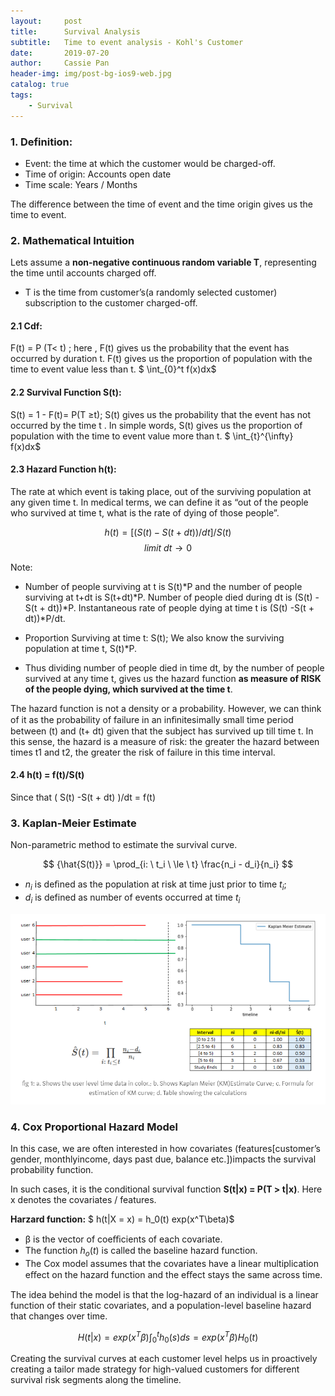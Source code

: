 ```yaml
---
layout:     post
title:      Survival Analysis
subtitle:   Time to event analysis - Kohl's Customer
date:       2019-07-20
author:     Cassie Pan
header-img: img/post-bg-ios9-web.jpg
catalog: true
tags:
    - Survival 
---
```



### 1. Definition: 
- Event: the time at which the customer would be charged-off.
- Time of origin: Accounts open date
- Time scale: Years / Months

The difference between the time of event and the time origin gives us the time to event.

### 2. Mathematical Intuition

Lets assume a **non-negative continuous random variable T**, representing the time until accounts charged off.

- T is the time from customer’s(a randomly selected customer) subscription to the customer charged-off.

#### 2.1   **Cdf:**
 F(t) = P (T< t) ; here , F(t) gives us the probability that the event has occurred by duration t. F(t) gives us the proportion of population with the time to event value less than t.      $ \int_{0}^t f(x)dx$

#### 2.2  **Survival Function S(t):** 
S(t) = 1 - F(t)= P(T ≥t); S(t) gives us the probability that the event has not occurred by the time t . In simple words, S(t) gives us the proportion of population with the time to event value more than t.  $ \int_{t}^{\infty} f(x)dx$

#### 2.3  **Hazard Function h(t):**

The rate at which event is taking place, out of the surviving population at any given time t. In medical terms, we can define it as “out of the people who survived at time t, what is the rate of dying of those people”.

$$ h(t) = [( S(t) -S(t + dt) )/dt] / S(t) $$
$$ limit \ dt → 0 $$

Note: 
- Number of people surviving at t is S(t)*P and the number of people surviving at t+dt is S(t+dt)*P. Number of people died during dt is (S(t) -S(t + dt))*P. Instantaneous rate of people dying at time t is (S(t) -S(t + dt))*P/dt.

- Proportion Surviving at time t: S(t); We also know the surviving population at time t, S(t)*P.

- Thus dividing number of people died in time dt, by the number of people survived at any time t, gives us the hazard function **as measure of RISK of the people dying, which survived at the time t**.


The hazard function is not a density or a probability. However, we can think of it as the probability of failure in an inﬁnitesimally small time period between (t) and (t+ dt) given that the subject has survived up till time t. In this sense, the hazard is a measure of risk: the greater the hazard between times t1 and t2, the greater the risk of failure in this time interval.


#### 2.4  **h(t) = f(t)/S(t)** 
Since that ( S(t) -S(t + dt) )/dt = f(t)


### 3. Kaplan-Meier Estimate

Non-parametric method to estimate the survival curve.

$$ {\hat{S(t)}} = \prod_{i: \ t_i \ \le \ t} \frac{n_i - d_i}{n_i} $$

- $n_i$ is deﬁned as the population at risk at time just prior to time $t_i$; 
- $d_i$ is defined as number of events occurred at time $t_i$

![image](https://github.com/manpanmanpan/manpanmanpan.github.io/blob/master/img/Capture.PNG?raw=true)


### 4. Cox Proportional Hazard Model

In this case, we are often interested in how covariates (features[customer’s gender, monthlyincome, days past due, balance etc.])impacts the survival probability function.

In such cases, it is the conditional survival function **S(t|x) = P(T > t|x)**. Here x denotes the covariates / features. 

**Harzard function:** $ h(t|X = x) = h_0(t) exp(x^T\beta)$

- β is the vector of coeﬃcients of each covariate. 
- The function $h_o(t)$ is called the baseline hazard function.
- The Cox model assumes that the covariates have a linear multiplication eﬀect on the hazard function and the eﬀect stays the same across time.

The idea behind the model is that the log-hazard of an individual is a linear function of their static covariates, and a population-level baseline hazard that changes over time. 

$$  H(t|x) = exp(x^T\beta)\int_{0}^t h_0(s)ds = exp(x^T\beta) H_0(t) $$


Creating the survival curves at each customer level helps us in proactively creating a tailor made strategy for high-valued customers for different survival risk segments along the timeline.